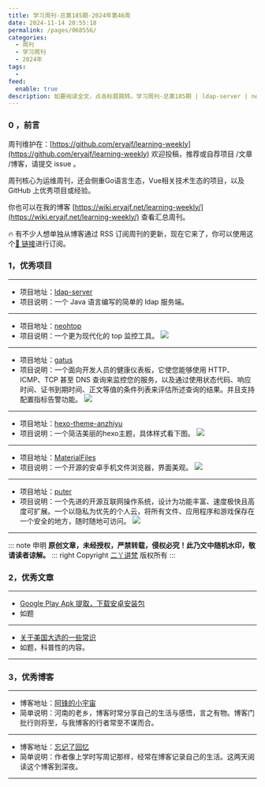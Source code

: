 ```yaml
---
title: 学习周刊-总第185期-2024年第46周
date: 2024-11-14 20:55:18
permalink: /pages/068556/
categories:
  - 周刊
  - 学习周刊
  - 2024年
tags:
  -
feed:
  enable: true
description: 如要阅读全文，点击标题跳转。学习周刊-总第185期 | ldap-server | neohtop | gatus | hexo-theme-anzhiyu | MaterialFiles | puter
---
```



### 0 ，前言

周刊维护在：[https://github.com/eryajf/learning-weekly](https://github.com/eryajf/learning-weekly)  欢迎投稿，推荐或自荐项目 /文章 /博客，请提交 issue 。

周刊核心为运维周刊，还会侧重Go语言生态，Vue相关技术生态的项目，以及 GitHub 上优秀项目或经验。

你也可以在我的博客 [https://wiki.eryajf.net/learning-weekly/](https://wiki.eryajf.net/learning-weekly/) 查看汇总周刊。

🔥 有不少人想单独从博客通过 RSS 订阅周刊的更新，现在它来了，你可以使用这个[🔗 链接](https://wiki.eryajf.net/learning-weekly.xml)进行订阅。

### 1，优秀项目

---
- 项目地址：[ldap-server](https://github.com/intoolswetrust/ldap-server)
- 项目说明：一个 Java 语言编写的简单的 ldap 服务端。
---
- 项目地址：[neohtop](https://github.com/Abdenasser/neohtop)
- 项目说明：一个更为现代化的 top 监控工具。
  ![](https://t.eryajf.net/imgs/2024/11/1731052048238.webp)
---
- 项目地址：[gatus](https://github.com/TwiN/gatus)
- 项目说明：一个面向开发人员的健康仪表板，它使您能够使用 HTTP、ICMP、TCP 甚至 DNS 查询来监控您的服务，以及通过使用状态代码、响应时间、证书到期时间、正文等值的条件列表来评估所述查询的结果。并且支持配置指标告警功能。
  ![](https://t.eryajf.net/imgs/2024/11/1730636764232.webp)
---
- 项目地址：[hexo-theme-anzhiyu](https://github.com/anzhiyu-c/hexo-theme-anzhiyu)
- 项目说明：一个简洁美丽的hexo主题，具体样式看下图。
  ![](https://t.eryajf.net/imgs/2024/11/1730725204306.webp)
---
- 项目地址：[MaterialFiles](https://github.com/zhanghai/MaterialFiles/blob/master/README_zh-CN.md)
- 项目说明：一个开源的安卓手机文件浏览器，界面美观。
  ![](https://t.eryajf.net/imgs/2024/11/1731028481909.webp)
---
- 项目地址：[puter](https://github.com/HeyPuter/puter)
- 项目说明：一个先进的开源互联网操作系统，设计为功能丰富、速度极快且高度可扩展。一个以隐私为优先的个人云，将所有文件、应用程序和游戏保存在一个安全的地方，随时随地可访问。
  ![](https://t.eryajf.net/imgs/2024/11/1731226534288.webp)
---

::: note 申明
**原创文章<Badge text='eryajf' />，未经授权，严禁转载，侵权必究！此乃文中随机水印，敬请读者谅解。**
::: right
Copyright [二丫讲梵](https://wiki.eryajf.net) 版权所有
:::

### 2，优秀文章

---
- [Google Play Apk 提取，下载安卓安装包](https://guozh.net/google-play-apk-download/)
- 如题
---
- [关于美国大选的一些常识](https://zyzhang.com/%E5%85%B3%E4%BA%8E%E7%BE%8E%E5%9B%BD%E5%A4%A7%E9%80%89%E7%9A%84%E4%B8%80%E4%BA%9B%E5%B8%B8%E8%AF%86/)
- 如题，科普性的内容。
---

### 3，优秀博客

---
- 博客地址：[阿锋的小宇宙](https://feng.pub/)
- 简单说明：河南的老乡，博客时常分享自己的生活与感悟，言之有物。博客门批行则将至，与我博客的行者常至不谋而合。
---
- 博客地址：[忘记了回忆](https://www.ltmltm.cn/bk/)
- 简单说明：作者像上学时写周记那样，经常在博客记录自己的生活。这两天阅读这个博客到深夜。
---
